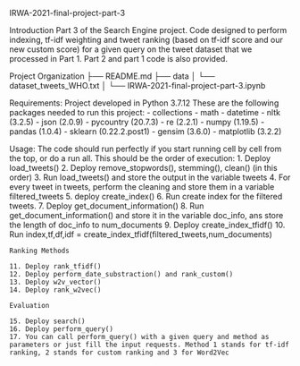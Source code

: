 IRWA-2021-final-project-part-3

Introduction
Part 3 of the Search Engine project. Code designed to perform indexing, tf-idf weighting and tweet ranking (based on tf-idf score and our new custom score) for a given query on the tweet dataset that we processed in Part 1.
Part 2 and part 1 code is also provided.

Project Organization
├── README.md
├── data
│   └── dataset_tweets_WHO.txt
│
└── IRWA-2021-final-project-part-3.ipynb

Requirements:
Project developed in Python 3.7.12
These are the following packages needed to run this project:
	- collections
	- math
	- datetime
	- nltk (3.2.5)
	- json (2.0.9)
	- pycountry (20.7.3)
	- re (2.2.1)
	- numpy (1.19.5)
	- pandas (1.0.4)
	- sklearn (0.22.2.post1)
	- gensim (3.6.0)
	- matplotlib (3.2.2)



Usage:
The code should run perfectly if you start running cell by cell from the top, or do a run all.
This should be the order of execution:
	1. Deploy load_tweets()
	2. Deploy remove_stopwords(), stemming(), clean() (in this order)
	3. Run load_tweets() and store the output in the variable tweets
	4. For every tweet in tweets, perform the cleaning and store them in a variable filtered_tweets
	5. deploy create_index()
	6. Run create index for the filtered tweets.
	7. Deploy get_document_information()
	8. Run get_document_information() and store it in the variable doc_info, ans store the length of doc_info to num_documents
	9. Deploy create_index_tfidf()
	10. Run index,tf,df,idf = create_index_tfidf(filtered_tweets,num_documents)

	Ranking Methods

	11. Deploy rank_tfidf()
	12. Deploy perform_date_substraction() and rank_custom()
	13. Deploy w2v_vector()
	14. Deploy rank_w2vec()

	Evaluation
	
	15. Deploy search()
	16. Deploy perform_query()
	17. You can call perform_query() with a given query and method as parameters or just fill the input requests. Method 1 stands for tf-idf ranking, 2 stands for custom ranking and 3 for Word2Vec 

